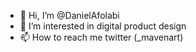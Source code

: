 - 👋 Hi, I’m @DanielAfolabi
- 👀 I’m interested in digital product design
- 📫 How to reach me twitter (_mavenart)

<!---
DanielAfolabi/DanielAfolabi is a ✨ special ✨ repository because its `README.md` (this file) appears on your GitHub profile.
You can click the Preview link to take a look at your changes.
--->
